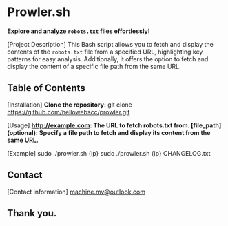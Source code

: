 # Prowler.sh
**Explore and analyze `robots.txt` files effortlessly!**

[Project Description]
This Bash script allows you to fetch and display the contents of the `robots.txt` file from a specified URL, highlighting key patterns for easy analysis. Additionally, it offers the option to fetch and display the content of a specific file path from the same URL.


## Table of Contents

 [Installation]
  **Clone the repository:**
   git clone https://github.com/hellowebscc/prowler.git
  
 [Usage]
 **http://example.com: The URL to fetch robots.txt from.
    [file_path] (optional): Specify a file path to fetch and
  display its content from the same URL.**

  [Example]
  sudo ./prowler.sh {ip} 
  sudo ./prowler.sh {ip} CHANGELOG.txt

## Contact

[Contact information]
machine.mv@outlook.com

## Thank you.


